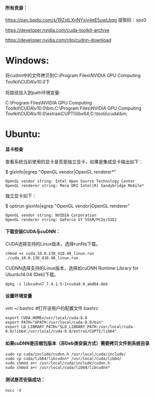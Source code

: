 #### 所有资源：

https://pan.baidu.com/s/19ZxtLXnNYxjv4eE5uwLbqg    提取码：xpz0

https://developer.nvidia.com/cuda-toolkit-archive

https://developer.nvidia.com/rdp/cudnn-download

# Windows:

将cudnn中的文件拷贝到C:\Program Files\NVIDIA GPU Computing Toolkit\CUDA\v10.0下

将路径加入到path环境变量:

C:\Program Files\NVIDIA GPU Computing Toolkit\CUDA\v10.0\bin;C:\Program Files\NVIDIA GPU Computing Toolkit\CUDA\v10.0\extras\CUPTI\libx64;C:\tools\cuda\bin;

# Ubuntu:

#### 显卡检查

查看系统当前使用的显卡是否是独立显卡，如果是集成显卡输出如下：

$ glxinfo|egrep "OpenGL vendor|OpenGL renderer*"

    OpenGL vendor string: Intel Open Source Technology Center
    OpenGL renderer string: Mesa DRI Intel(R) Sandybridge Mobile*
  
独立显卡如下：

$ optirun glxinfo|egrep "OpenGL vendor|OpenGL renderer"

    OpenGL vendor string: NVIDIA Corporation
    OpenGL renderer string: GeForce GT 555M/PCIe/SSE2

#### 下载安装CUDA与cuDNN：

CUDA选择支持的Linux版本，选择runfile下载。

    chmod +x cuda_10.0.130_410.48_linux.run 
    ./cuda_10.0.130_410.48_linux.run
 
CUDNN选择支持的Linux版本，选择如cuDNN Runtime Library for Ubuntu14.04 (Deb)下载。
    
    dpkg -i libcudnn7_7.4.1.5-1+cuda9.0_amd64.deb 

#### 设置环境变量

vim ~/.bashrc   #打开该用户的配置文件.bashrc

    export CUDA_HOME=/usr/local/cuda-8.0
    export PATH="$PATH:/usr/local/cuda-8.0/bin"
    export LD_LIBRARY_PATH="$LD_LIBRARY_PATH:/usr/local/cuda-8.0/lib64:/usr/local/cuda-8.0/extras/CUPTI/lib64"

#### 如果cuDNN是压缩包版本（非Deb类安装方式）需要拷贝文件到系统目录

    sudo cp cuda/include/cudnn.h /usr/local/cuda/include/
    sudo cp cuda/lib64/libcudnn* /usr/local/cuda/lib64/
    sudo chmod a+r /usr/local/cuda/include/cudnn.h
    sudo chmod a+r /usr/local/cuda/lib64/libcudnn*

#### 测试是否安装成功：

    nvcc -V



